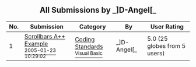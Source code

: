 ﻿<div align="center">

## All Submissions by \_\]D\-Angel\[\_

</div>

No.  | Submission | Category | By   | User Rating
---- | ---------- | -------- | ---- | -----------
1 | [Scrollbars A\+\+ Example<br /><sup>2005-01-23 10:29:02</sup>](https://github.com/Planet-Source-Code/d-angel-scrollbars-a-example__1-58456) | [Coding Standards<br /><sup>Visual Basic</sup>](../ByCategory/coding-standards__1-43.md) | \_\]D\-Angel\[\_ | 5.0 (25 globes from 5 users)
